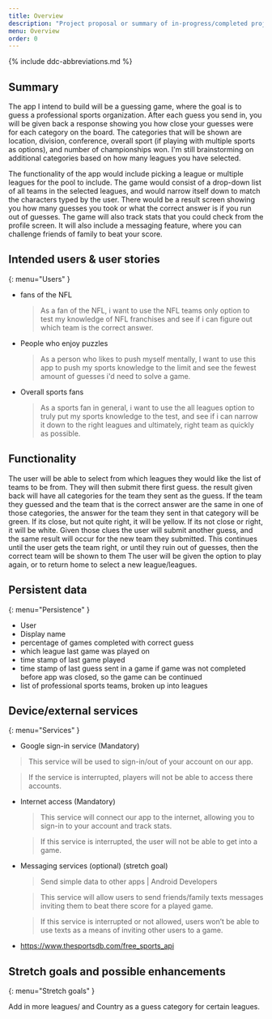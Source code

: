 ```yaml
---
title: Overview
description: "Project proposal or summary of in-progress/completed project."
menu: Overview
order: 0
---
```


{% include ddc-abbreviations.md %}

## Summary

The app I intend to build will be a guessing game, where the goal is to guess a professional sports organization. After each guess you send in, you will be given back a response showing you how close your guesses were for each category on the board. The categories that will be shown are location, division, conference, overall sport (if playing with multiple sports as options), and number of championships won. I'm still brainstorming on additional categories based on how many leagues you have selected. 

The functionality of the app would include picking a league or multiple leagues for the pool to include. The game would consist of a drop-down list of all teams in the selected leagues, and would narrow itself down to match the characters typed by the user. There would be a result screen showing you how many guesses you took or what the correct answer is if you run out of guesses. The game will also track stats that you could check from the profile screen. It will also include a messaging feature, where you can challenge friends of family to beat your score. 

## Intended users & user stories
{: menu="Users" }
* fans of the NFL

    > As a fan of the NFL, i want to use the NFL teams only option to test my knowledge of NFL franchises and see if i can figure out which team is the correct answer.

* People who enjoy puzzles

    > As a person who likes to push myself mentally, I want to use this app to push my sports knowledge to the limit and see the fewest amount of guesses i'd need to solve a game.
  
* Overall sports fans 

    > As a sports fan in general, i want to use the all leagues option to truly put my sports knowledge to the test, and see if i can narrow it down to the right leagues and ultimately, right team as quickly as possible.



## Functionality

The user will be able to select from which leagues they would like the list of teams to be from.
They will then submit there first guess.
the result given back will have all categories for the team they sent as the guess.
If the team they guessed and the team that is the correct answer are the same in one of those categories, the answer for the team they sent in that category will be green. If its close, but not quite right, it will be yellow. If its not close or right, it will be white.
Given those clues the user will submit another guess, and the same result will occur for the new team they submitted.
This continues until the user gets the team right, or until they ruin out of guesses, then the correct team will be shown to them 
The user will be given the option to play again, or to return home to select a new league/leagues.

## Persistent data
{: menu="Persistence" }

  * User
  * Display name
  * percentage of games completed with correct guess 
  * which league last game was played on 
  * time stamp of last game played 
  * time stamp of last guess sent in a game if game was not completed before app was closed, so the game can be continued 
  * list of professional sports teams, broken up into leagues 


    
## Device/external services
{: menu="Services" }

  * Google sign-in service (Mandatory)
  > This service will be used to sign-in/out of your account on our app.

  > If the service is interrupted, players will not be able to access there accounts.

  * Internet access (Mandatory)
    > This service will connect our app to the internet, allowing you to sign-in to your account and track stats.

    > If this service is interrupted, the user will not be able to get into a game.

  * Messaging services (optional) (stretch goal)
    > Send simple data to other apps  |  Android Developers

    > This service will allow users to send friends/family texts messages inviting them to beat there score for a played game.

    > If this service is interrupted or not allowed, users won’t be able to use texts as a means of inviting other users to a game.

  * https://www.thesportsdb.com/free_sports_api

## Stretch goals and possible enhancements 
{: menu="Stretch goals" }

Add in more leagues/ and Country as a guess category for certain leagues. 
